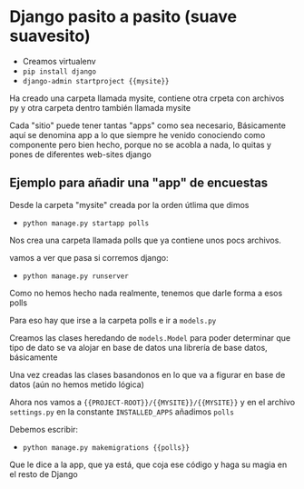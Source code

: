 # Django pasito a pasito (suave suavesito)

- Creamos virtualenv
- `pip install django`
- `django-admin startproject {{mysite}}`

Ha creado una carpeta llamada mysite, contiene otra crpeta con archivos py y otra carpeta dentro también llamada mysite

Cada "sitio" puede tener tantas "apps" como sea necesario, 
Básicamente aquí se denomina app a lo que siempre he venido conociendo como componente
pero bien hecho, porque no se acobla a nada, lo quitas y pones de diferentes web-sites django

## Ejemplo para añadir una "app" de encuestas 

Desde la carpeta "mysite" creada por la orden útlima que dimos
- `python manage.py startapp polls`

Nos crea una carpeta llamada polls que ya contiene unos pocs archivos.

vamos a ver que pasa si corremos django:

- `python manage.py runserver`

Como no hemos hecho nada realmente, tenemos que darle forma a esos polls

Para eso hay que irse a la carpeta polls e ir a `models.py`

Creamos las clases heredando de `models.Model` para poder determinar que tipo de dato se va alojar en base de datos
una librería de base datos, básicamente

Una vez creadas las clases basandonos en lo que va a figurar en base de datos (aún no hemos metido lógica)

Ahora nos vamos a `{{PROJECT-ROOT}}/{{MYSITE}}/{{MYSITE}}`
y en el archivo `settings.py` en la constante `INSTALLED_APPS` añadimos `polls` 

Debemos escribir:

- `python manage.py makemigrations {{polls}}`

Que le dice a la app, que ya está, que coja ese código y haga su magia en el resto de Django
